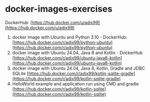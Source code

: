 # docker-images-exercises
DockerHub: [https://hub.docker.com/u/adix99](https://hub.docker.com/u/adix99)  
  
1. docker image with Ubuntu and Python 3.10 - DockerHub: [https://hub.docker.com/r/adix99/python-ubuntu](https://hub.docker.com/r/adix99/python-ubuntu)  
2. docker image with Ubuntu 24.04, Java 8 and Kotlin - DockerHub [https://hub.docker.com/r/adix99/ubuntu-java8-kotlin](https://hub.docker.com/r/adix99/ubuntu-java8-kotlin)  
3. docker image with Ubuntu 24.04, Java 8, Kotlin, Gradle and JDBC SQLite [https://hub.docker.com/r/adix99/kotlin-sqlite-gradle](https://hub.docker.com/r/adix99/kotlin-sqlite-gradle)  
4. HelloWorld example and application run using CMD and gradle [https://hub.docker.com/r/adix99/kotlin-sqlite](https://hub.docker.com/r/adix99/kotlin-sqlite)
